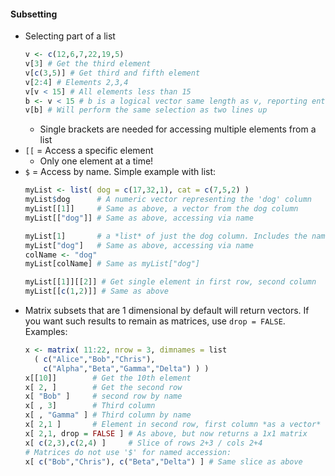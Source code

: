
#### <a name='subsetting'></a>Subsetting ####

* Selecting part of a list
  ```R
  v <- c(12,6,7,22,19,5)
  v[3] # Get the third element
  v[c(3,5)] # Get third and fifth element
  v[2:4] # Elements 2,3,4
  v[v < 15] # All elements less than 15
  b <- v < 15 # b is a logical vector same length as v, reporting entries < 15
  v[b] # Will perform the same selection as two lines up
  ```
  * Single brackets are needed for accessing multiple elements from a list
* `[[` = Access a specific element
  * Only one element at a time!
* `$` = Access by name. Simple example with list:
  ```R
  myList <- list( dog = c(17,32,1), cat = c(7,5,2) )
  myList$dog      # A numeric vector representing the 'dog' column
  myList[[1]]     # Same as above, a vector from the dog column
  myList[["dog"]] # Same as above, accessing via name
  
  myList[1]       # a *list* of just the dog column. Includes the name
  myList["dog"]   # Same as above, accessing via name
  colName <- "dog"
  myList[colName] # Same as myList["dog"]
  
  myList[[1]][[2]] # Get single element in first row, second column
  myList[[c(1,2)]] # Same as above
  ```
* Matrix subsets that are 1 dimensional by default will return
  vectors. If you want such results to remain as matrices, use `drop
  = FALSE`. Examples:
  ```R
  x <- matrix( 11:22, nrow = 3, dimnames = list
    ( c("Alice","Bob","Chris"),
      c("Alpha","Beta","Gamma","Delta") ) )
  x[[10]]        # Get the 10th element
  x[ 2, ]        # Get the second row
  x[ "Bob" ]     # second row by name
  x[ , 3]        # Third column
  x[ , "Gamma" ] # Third column by name
  x[ 2,1 ]       # Element in second row, first column *as a vector*
  x[ 2,1, drop = FALSE ] # As above, but now returns a 1x1 matrix
  x[ c(2,3),c(2,4) ]     # Slice of rows 2+3 / cols 2+4
  # Matrices do not use '$' for named accession:
  x[ c("Bob","Chris"), c("Beta","Delta") ] # Same slice as above
  ```

